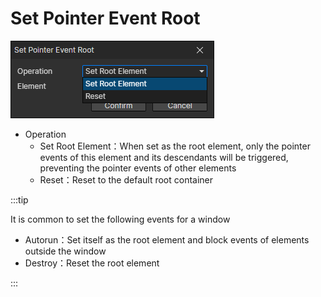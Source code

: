 # Set Pointer Event Root

![](img/setPointerEventRoot-1.png)

- Operation
  - Set Root Element：When set as the root element, only the pointer events of this element and its descendants will be triggered, preventing the pointer events of other elements
  - Reset：Reset to the default root container

:::tip

It is common to set the following events for a window

- Autorun：Set itself as the root element and block events of elements outside the window
- Destroy：Reset the root element

:::